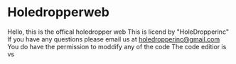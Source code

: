 # Holedropperweb
Hello, this is the offical holedropper web
This is licend by "HoleDropperinc"
If you have any questions please email us at holedropperinc@gmail.com
You do have the permission to moddify any of the code
The code editior is vs
